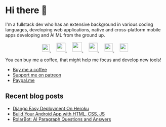 ﻿# Hi there 👋

I'm a fullstack dev who has an extensive background in various coding languages, developing web applications, native and cross-platform mobile apps developing and AI ML from the ground up. 

<p align="center">
  <a href="https://dev.to/thirashapraween">
    <img src="https://svgshare.com/i/ZTW.svg" width="24px"/>
  </a>
  &emsp;
  <a href= "https://www.instagram.com/thirasha_pw">
    <img src="https://img.icons8.com/ios-glyphs/256/808080/instagram-new.svg" width="28px"/>
  </a>
  &emsp;
  <a href="https://www.buymeacoffee.com/thirashapraween">
    <img src="https://img.icons8.com/ios-glyphs/256/808080/coffee.png" width="30px"/>
  </a> 
  &emsp;
  <a href="http://thirashapw.com">
    <img src="https://img.icons8.com/material/256/808080/globe--v1.png" width="28px"/>
  </a>
  &emsp;
  <a href="https://www.linkedin.com/in/thirasha-praween/">
    <img src="https://img.icons8.com/ios-filled/256/808080/linkedin.svg" width="26px"/>
  </a>
   &emsp;
  <a href="https://www.patreon.com/thirasha">
    <img src="https://i.imgur.com/eCiOXF9.png" width="26px"/>
  </a>
</p>



You can buy me a coffee, that might help me focus and develop new tools!
- [Buy me a coffee](https://www.buymeacoffee.com/thirashapraween)
- [Support me on patreon](https://www.patreon.com/thirasha)
- [Paypal.me](https://paypal.me/thirashapw?locale.x=en_US) 

## Recent blog posts
<!-- BLOG-POST-LIST:START -->
- [Django Easy Deployment On Heroku](https://thirashapraween.medium.com/django-easy-deployment-on-heroku-7b7ff2d29de8?source=rss-5ca755a0973d------2)
- [Build Your Android App with HTML, CSS, JS](https://thirashapraween.medium.com/build-your-android-app-with-html-css-js-98b4f7f3a8ad?source=rss-5ca755a0973d------2)
- [RolarBot: AI Paragraph Questions and Answers](https://thirashapraween.medium.com/rolarbot-ai-paragraph-questions-and-answers-3832b2d5e689?source=rss-5ca755a0973d------2)
<!-- BLOG-POST-LIST:END -->

